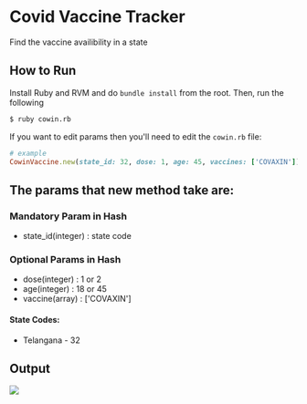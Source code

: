 # Covid Vaccine Tracker
Find the vaccine availibility in a state

## How to Run
Install Ruby and RVM and do `bundle install` from the root. Then, run the following
```sh
$ ruby cowin.rb
```
If you want to edit params then you'll need to edit the `cowin.rb` file:
```ruby
# example
CowinVaccine.new(state_id: 32, dose: 1, age: 45, vaccines: ['COVAXIN'])
```

## The params that new method take are:
### Mandatory Param in Hash
* state_id(integer) : state code

### Optional Params in Hash
* dose(integer) : 1 or 2
* age(integer) : 18 or 45
* vaccine(array) : ['COVAXIN']

#### State Codes:
* Telangana - 32

## Output
![](yts-output.png)
